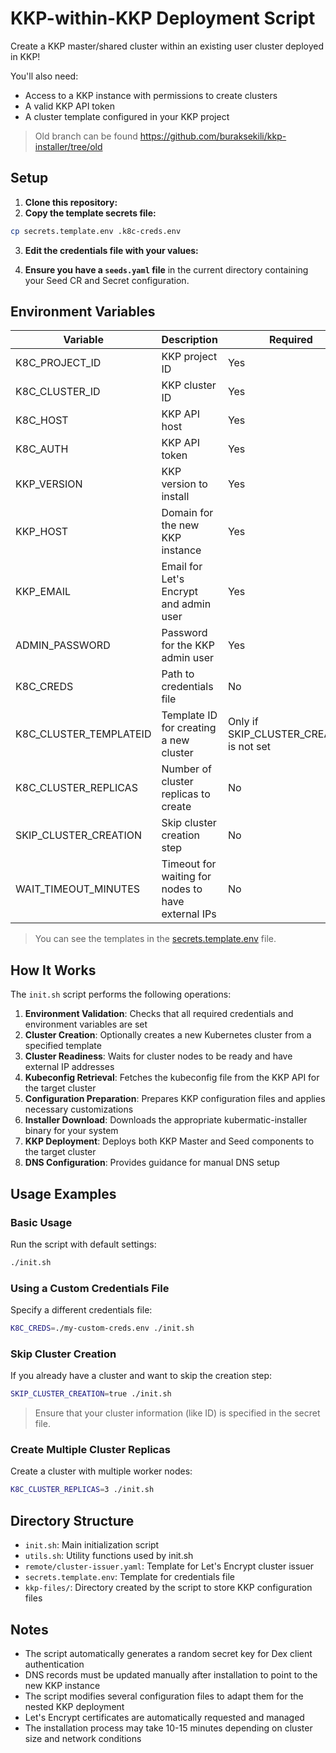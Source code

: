 # KKP-within-KKP Deployment Script

Create a KKP master/shared cluster within an existing user cluster deployed in KKP!

You'll also need:

- Access to a KKP instance with permissions to create clusters
- A valid KKP API token
- A cluster template configured in your KKP project

> Old branch can be found https://github.com/buraksekili/kkp-installer/tree/old

## Setup

1. **Clone this repository:**
2. **Copy the template secrets file:**

```bash
cp secrets.template.env .k8c-creds.env
```

3. **Edit the credentials file with your values:**

4. **Ensure you have a `seeds.yaml` file** in the current directory containing your Seed CR and Secret configuration.

## Environment Variables

| Variable               | Description                                        | Required                                 | Default        |
| ---------------------- | -------------------------------------------------- | ---------------------------------------- | -------------- |
| K8C_PROJECT_ID         | KKP project ID                                     | Yes                                      | -              |
| K8C_CLUSTER_ID         | KKP cluster ID                                     | Yes                                      | -              |
| K8C_HOST               | KKP API host                                       | Yes                                      | -              |
| K8C_AUTH               | KKP API token                                      | Yes                                      | -              |
| KKP_VERSION            | KKP version to install                             | Yes                                      | -              |
| KKP_HOST               | Domain for the new KKP instance                    | Yes                                      | -              |
| KKP_EMAIL              | Email for Let's Encrypt and admin user             | Yes                                      | -              |
| ADMIN_PASSWORD         | Password for the KKP admin user                    | Yes                                      | -              |
| K8C_CREDS              | Path to credentials file                           | No                                       | .k8c-creds.env |
| K8C_CLUSTER_TEMPLATEID | Template ID for creating a new cluster             | Only if SKIP_CLUSTER_CREATION is not set | -              |
| K8C_CLUSTER_REPLICAS   | Number of cluster replicas to create               | No                                       | 1              |
| SKIP_CLUSTER_CREATION  | Skip cluster creation step                         | No                                       | -              |
| WAIT_TIMEOUT_MINUTES   | Timeout for waiting for nodes to have external IPs | No                                       | 15             |

> You can see the templates in the [secrets.template.env](./secrets.template.env) file.

## How It Works

The `init.sh` script performs the following operations:

1. **Environment Validation**: Checks that all required credentials and environment variables are set
2. **Cluster Creation**: Optionally creates a new Kubernetes cluster from a specified template
3. **Cluster Readiness**: Waits for cluster nodes to be ready and have external IP addresses
4. **Kubeconfig Retrieval**: Fetches the kubeconfig file from the KKP API for the target cluster
5. **Configuration Preparation**: Prepares KKP configuration files and applies necessary customizations
6. **Installer Download**: Downloads the appropriate kubermatic-installer binary for your system
7. **KKP Deployment**: Deploys both KKP Master and Seed components to the target cluster
8. **DNS Configuration**: Provides guidance for manual DNS setup

## Usage Examples

### Basic Usage

Run the script with default settings:

```bash
./init.sh
```

### Using a Custom Credentials File

Specify a different credentials file:

```bash
K8C_CREDS=./my-custom-creds.env ./init.sh
```

### Skip Cluster Creation

If you already have a cluster and want to skip the creation step:

```bash
SKIP_CLUSTER_CREATION=true ./init.sh
```

> Ensure that your cluster information (like ID) is specified in the secret file.

### Create Multiple Cluster Replicas

Create a cluster with multiple worker nodes:

```bash
K8C_CLUSTER_REPLICAS=3 ./init.sh
```

## Directory Structure

- `init.sh`: Main initialization script
- `utils.sh`: Utility functions used by init.sh
- `remote/cluster-issuer.yaml`: Template for Let's Encrypt cluster issuer
- `secrets.template.env`: Template for credentials file
- `kkp-files/`: Directory created by the script to store KKP configuration files

## Notes

- The script automatically generates a random secret key for Dex client authentication
- DNS records must be updated manually after installation to point to the new KKP instance
- The script modifies several configuration files to adapt them for the nested KKP deployment
- Let's Encrypt certificates are automatically requested and managed
- The installation process may take 10-15 minutes depending on cluster size and network conditions
